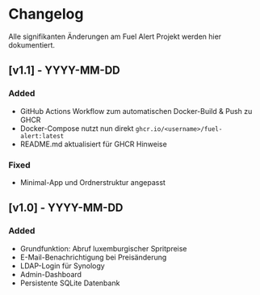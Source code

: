 # Changelog

Alle signifikanten Änderungen am Fuel Alert Projekt werden hier dokumentiert.

## [v1.1] - YYYY-MM-DD
### Added
- GitHub Actions Workflow zum automatischen Docker-Build & Push zu GHCR
- Docker-Compose nutzt nun direkt `ghcr.io/<username>/fuel-alert:latest`
- README.md aktualisiert für GHCR Hinweise

### Fixed
- Minimal-App und Ordnerstruktur angepasst

## [v1.0] - YYYY-MM-DD
### Added
- Grundfunktion: Abruf luxemburgischer Spritpreise
- E-Mail-Benachrichtigung bei Preisänderung
- LDAP-Login für Synology
- Admin-Dashboard
- Persistente SQLite Datenbank
